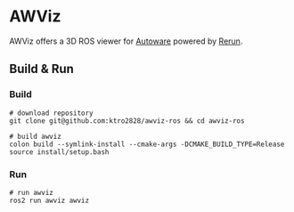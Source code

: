 # AWViz

AWViz offers a 3D ROS viewer for [Autoware](https://autoware.org) powered by [Rerun](https://rerun.io).

## Build & Run

### Build

```shell
# download repository
git clone git@github.com:ktro2828/awviz-ros && cd awviz-ros

# build awviz
colon build --symlink-install --cmake-args -DCMAKE_BUILD_TYPE=Release
source install/setup.bash
```

### Run

```shell
# run awviz
ros2 run awviz awviz
```

